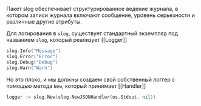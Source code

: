 Пакет slog обеспечивает структурированное ведение журнала, в котором записи журнала включают сообщение, уровень серьезности и различные другие атрибуты.

Для логирования в `slog`, существует стандартный экземпляр под названием `slog`, который реализует [[Logger]]

```go
slog.Info("Message")
slog.Error("Error")
slog.Debug("Debug")
slog.Warn("Warn")
```

Но это плохо, и мы должны создаем свой собственный логгер с помощью метода `New`, который принимает [[Handler]]

```go
logger := slog.New(slog.NewJSONHandler(os.Stdout, nil))
```
